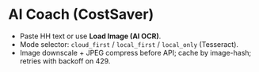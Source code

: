 
# AI Coach (CostSaver)
- Paste HH text or use **Load Image (AI OCR)**.
- Mode selector: `cloud_first` / `local_first` / `local_only` (Tesseract).
- Image downscale + JPEG compress before API; cache by image-hash; retries with backoff on 429.
